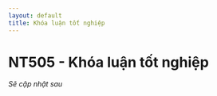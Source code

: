 ```yaml
---
layout: default
title: Khóa luận tốt nghiệp
---
```


# NT505 - Khóa luận tốt nghiệp

*Sẽ cập nhật sau*